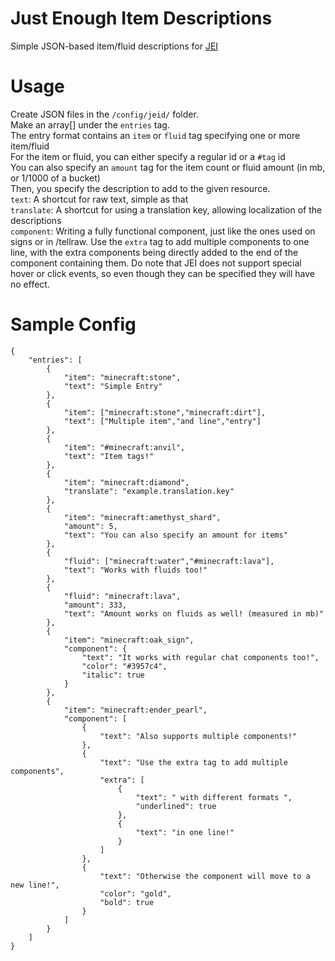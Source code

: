 
# Just Enough Item Descriptions
Simple JSON-based item/fluid descriptions for [JEI](https://curseforge.com/minecraft/mc-mods/jei)

# Usage

Create JSON files in the `/config/jeid/` folder.<br>
Make an array[] under the `entries` tag.<br>
The entry format contains an `item` or `fluid` tag specifying one or more item/fluid<br>
For the item or fluid, you can either specify a regular id or a `#tag` id<br>
You can also specify an `amount` tag for the item count or fluid amount (in mb, or 1/1000 of a bucket)<br>
Then, you specify the description to add to the given resource.<br>
`text`: A shortcut for raw text, simple as that<br>
`translate`: A shortcut for using a translation key, allowing localization of the descriptions<br>
`component`: Writing a fully functional component, just like the ones used on signs or in /tellraw. Use the `extra` tag to add multiple components to one line, with the extra components being directly added to the end of the component containing them. Do note that JEI does not support special hover or click events, so even though they can be specified they will have no effect.

# Sample Config
	{
		"entries": [
			{
				"item": "minecraft:stone",
				"text": "Simple Entry"
			},
			{
				"item": ["minecraft:stone","minecraft:dirt"],
				"text": ["Multiple item","and line","entry"]
			},
			{
				"item": "#minecraft:anvil",
				"text": "Item tags!"
			},
			{
				"item": "minecraft:diamond",
				"translate": "example.translation.key"
			},
			{
				"item": "minecraft:amethyst_shard",
				"amount": 5,
				"text": "You can also specify an amount for items"
			},
			{
				"fluid": ["minecraft:water","#minecraft:lava"],
				"text": "Works with fluids too!"
			},
			{
				"fluid": "minecraft:lava",
				"amount": 333,
				"text": "Amount works on fluids as well! (measured in mb)"
			},
			{
				"item": "minecraft:oak_sign",
				"component": {
					"text": "It works with regular chat components too!",
					"color": "#3957c4",
					"italic": true
				}
			},
			{
				"item": "minecraft:ender_pearl",
				"component": [
					{
						"text": "Also supports multiple components!"
					},
					{
						"text": "Use the extra tag to add multiple components",
						"extra": [
							{
								"text": " with different formats ",
								"underlined": true
							},
							{
								"text": "in one line!"
							}
						]
					},
					{
						"text": "Otherwise the component will move to a new line!",
						"color": "gold",
						"bold": true
					}
				]
			}
		]
	}